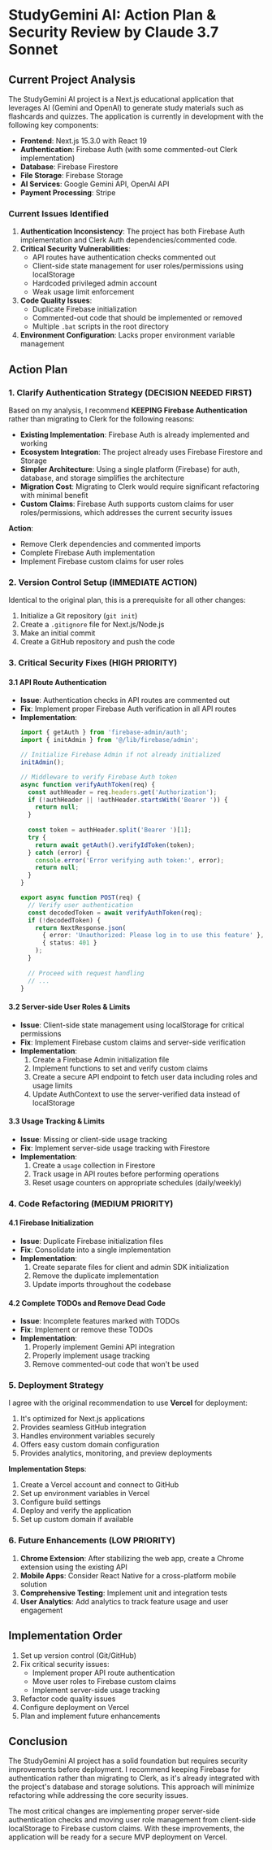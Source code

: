 # StudyGemini AI: Action Plan & Security Review by Claude 3.7 Sonnet

## Current Project Analysis

The StudyGemini AI project is a Next.js educational application that leverages AI (Gemini and OpenAI) to generate study materials such as flashcards and quizzes. The application is currently in development with the following key components:

- **Frontend**: Next.js 15.3.0 with React 19
- **Authentication**: Firebase Auth (with some commented-out Clerk implementation)
- **Database**: Firebase Firestore
- **File Storage**: Firebase Storage
- **AI Services**: Google Gemini API, OpenAI API
- **Payment Processing**: Stripe

### Current Issues Identified

1. **Authentication Inconsistency**: The project has both Firebase Auth implementation and Clerk Auth dependencies/commented code.
2. **Critical Security Vulnerabilities**:
   - API routes have authentication checks commented out
   - Client-side state management for user roles/permissions using localStorage
   - Hardcoded privileged admin account
   - Weak usage limit enforcement
3. **Code Quality Issues**:
   - Duplicate Firebase initialization
   - Commented-out code that should be implemented or removed
   - Multiple `.bat` scripts in the root directory
4. **Environment Configuration**: Lacks proper environment variable management

## Action Plan

### 1. Clarify Authentication Strategy (DECISION NEEDED FIRST)

Based on my analysis, I recommend **KEEPING Firebase Authentication** rather than migrating to Clerk for the following reasons:

- **Existing Implementation**: Firebase Auth is already implemented and working
- **Ecosystem Integration**: The project already uses Firebase Firestore and Storage
- **Simpler Architecture**: Using a single platform (Firebase) for auth, database, and storage simplifies the architecture
- **Migration Cost**: Migrating to Clerk would require significant refactoring with minimal benefit
- **Custom Claims**: Firebase Auth supports custom claims for user roles/permissions, which addresses the current security issues

**Action**:
- Remove Clerk dependencies and commented imports
- Complete Firebase Auth implementation
- Implement Firebase custom claims for user roles

### 2. Version Control Setup (IMMEDIATE ACTION)

Identical to the original plan, this is a prerequisite for all other changes:

1. Initialize a Git repository (`git init`)
2. Create a `.gitignore` file for Next.js/Node.js
3. Make an initial commit
4. Create a GitHub repository and push the code

### 3. Critical Security Fixes (HIGH PRIORITY)

#### 3.1 API Route Authentication

- **Issue**: Authentication checks in API routes are commented out
- **Fix**: Implement proper Firebase Auth verification in all API routes
- **Implementation**:
  ```typescript
  import { getAuth } from 'firebase-admin/auth';
  import { initAdmin } from '@/lib/firebase/admin';

  // Initialize Firebase Admin if not already initialized
  initAdmin();

  // Middleware to verify Firebase Auth token
  async function verifyAuthToken(req) {
    const authHeader = req.headers.get('Authorization');
    if (!authHeader || !authHeader.startsWith('Bearer ')) {
      return null;
    }
    
    const token = authHeader.split('Bearer ')[1];
    try {
      return await getAuth().verifyIdToken(token);
    } catch (error) {
      console.error('Error verifying auth token:', error);
      return null;
    }
  }
  
  export async function POST(req) {
    // Verify user authentication
    const decodedToken = await verifyAuthToken(req);
    if (!decodedToken) {
      return NextResponse.json(
        { error: 'Unauthorized: Please log in to use this feature' },
        { status: 401 }
      );
    }
    
    // Proceed with request handling
    // ...
  }
  ```

#### 3.2 Server-side User Roles & Limits

- **Issue**: Client-side state management using localStorage for critical permissions
- **Fix**: Implement Firebase custom claims and server-side verification
- **Implementation**:
  1. Create a Firebase Admin initialization file
  2. Implement functions to set and verify custom claims
  3. Create a secure API endpoint to fetch user data including roles and usage limits
  4. Update AuthContext to use the server-verified data instead of localStorage

#### 3.3 Usage Tracking & Limits

- **Issue**: Missing or client-side usage tracking
- **Fix**: Implement server-side usage tracking with Firestore
- **Implementation**:
  1. Create a `usage` collection in Firestore
  2. Track usage in API routes before performing operations
  3. Reset usage counters on appropriate schedules (daily/weekly)

### 4. Code Refactoring (MEDIUM PRIORITY)

#### 4.1 Firebase Initialization

- **Issue**: Duplicate Firebase initialization files
- **Fix**: Consolidate into a single implementation
- **Implementation**:
  1. Create separate files for client and admin SDK initialization
  2. Remove the duplicate implementation
  3. Update imports throughout the codebase

#### 4.2 Complete TODOs and Remove Dead Code

- **Issue**: Incomplete features marked with TODOs
- **Fix**: Implement or remove these TODOs
- **Implementation**:
  1. Properly implement Gemini API integration
  2. Properly implement usage tracking
  3. Remove commented-out code that won't be used

### 5. Deployment Strategy

I agree with the original recommendation to use **Vercel** for deployment:

1. It's optimized for Next.js applications
2. Provides seamless GitHub integration
3. Handles environment variables securely
4. Offers easy custom domain configuration
5. Provides analytics, monitoring, and preview deployments

**Implementation Steps**:
1. Create a Vercel account and connect to GitHub
2. Set up environment variables in Vercel
3. Configure build settings
4. Deploy and verify the application
5. Set up custom domain if available

### 6. Future Enhancements (LOW PRIORITY)

1. **Chrome Extension**: After stabilizing the web app, create a Chrome extension using the existing API
2. **Mobile Apps**: Consider React Native for a cross-platform mobile solution
3. **Comprehensive Testing**: Implement unit and integration tests
4. **User Analytics**: Add analytics to track feature usage and user engagement

## Implementation Order

1. Set up version control (Git/GitHub)
2. Fix critical security issues:
   - Implement proper API route authentication
   - Move user roles to Firebase custom claims
   - Implement server-side usage tracking
3. Refactor code quality issues
4. Configure deployment on Vercel
5. Plan and implement future enhancements

## Conclusion

The StudyGemini AI project has a solid foundation but requires security improvements before deployment. I recommend keeping Firebase for authentication rather than migrating to Clerk, as it's already integrated with the project's database and storage solutions. This approach will minimize refactoring while addressing the core security issues.

The most critical changes are implementing proper server-side authentication checks and moving user role management from client-side localStorage to Firebase custom claims. With these improvements, the application will be ready for a secure MVP deployment on Vercel. 